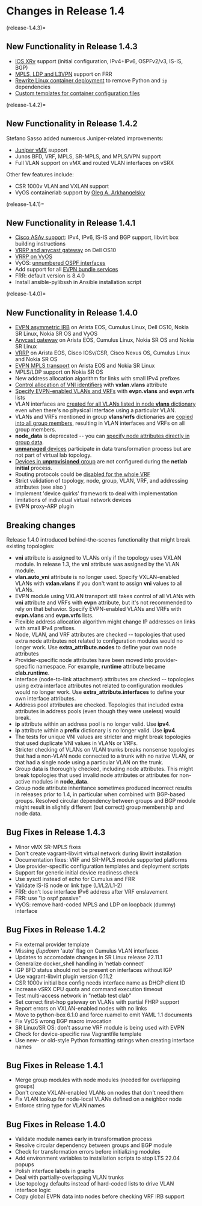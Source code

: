 # Changes in Release 1.4

(release-1.4.3)=
## New Functionality in Release 1.4.3

* [IOS XRv](../platforms.md) support (initial configuration, IPv4+IPv6, OSPFv2/v3, IS-IS, BGP)
* [MPLS, LDP and L3VPN](../module/mpls.md) support on FRR
* [Rewrite Linux container deployment](clab-linux) to remove Python and `ip` dependencies
* [Custom templates for container configuration files](clab-config-template)

(release-1.4.2)=
## New Functionality in Release 1.4.2

Stefano Sasso added numerous Juniper-related improvements:

* [Juniper vMX](../platforms.md) support
* Junos BFD, VRF, MPLS, SR-MPLS, and MPLS/VPN support
* Full VLAN support on vMX and routed VLAN interfaces on vSRX

Other few features include:

* CSR 1000v VLAN and VXLAN support
* VyOS containerlab support by [Oleg A. Arkhangelsky](https://github.com/sysoleg)

(release-1.4.1)=
## New Functionality in Release 1.4.1

* [Cisco ASAv support](../platforms.md): IPv4, IPv6, IS-IS and BGP support, libvirt box building instructions
* [VRRP and anycast gateway](../module/gateway.md) on Dell OS10
* [VRRP on VyOS](../module/gateway.md)
* VyOS: [unnumbered OSPF interfaces](../module/ospf.md#platform-support)
* Add support for all [EVPN bundle services](../module/evpn.md#evpn-bundle-services)
* FRR: default version is 8.4.0
* Install ansible-pylibssh in Ansible installation script

(release-1.4.0)=
## New Functionality in Release 1.4.0

* [EVPN asymmetric IRB](../module/evpn.md#asymmetric-irb) on Arista EOS, Cumulus Linux, Dell OS10, Nokia SR Linux, Nokia SR OS and VyOS
* [Anycast gateway](../module/gateway.md#anycast-gateway) on Arista EOS, Cumulus Linux, Nokia SR OS and Nokia SR Linux
* [VRRP](../module/gateway.md#virtual-router-redundancy-protocol-vrrp) on Arista EOS, Cisco IOSv/CSR, Cisco Nexus OS, Cumulus Linux and Nokia SR OS
* [EVPN MPLS transport](../module/evpn.md#platform-support) on Arista EOS and Nokia SR Linux
* MPLS/LDP support on Nokia SR OS
* New address allocation algorithm for links with small IPv4 prefixes
* [Control allocation of VNI identifiers](../module/vxlan.md#selecting-vxlan-enabled-vlans) with **vxlan.vlans** attribute
* [Specify EVPN-enabled VLANs and VRFs](../module/evpn.md#global-evpn-parameters) with **evpn.vlans** and **evpn.vrfs** lists
* VLAN interfaces are [created for all VLANs listed in node **vlans** dictionary](../module/vlan.md#creating-vlan-interfaces-and-routed-subinterfaces) even when there's no physical interface using a particular VLAN.
* VLANs and VRFs mentioned in group **vlans**/**vrfs** dictionaries are [copied into all group members](../groups.md#using-group-node-data-with-vrfs-and-vlans), resulting in VLAN interfaces and VRFs on all group members.
* **node_data** is deprecated -- you can [specify node attributes directly in group data](../groups.md#setting-node-data-in-groups).
* [**unmanaged** devices](../example/external.md#unmanaged-devices) participate in data transformation process but are not part of virtual lab topology.
* [Devices in **unprovisioned** group](../example/external.md#unprovisioned-devices) are not configured during the **netlab initial** process.
* Routing protocols could be [disabled for the whole VRF](../module/routing.md#disabling-a-routing-protocol-in-vrf)
* Strict validation of topology, node, group, VLAN, VRF, and addressing attributes (see also [](#breaking-changes))
* Implement 'device quirks' framework to deal with implementation limitations of individual virtual network devices
* EVPN proxy-ARP plugin

## Breaking changes

Release 1.4.0 introduced behind-the-scenes functionality that might break existing topologies:

* **vni** attribute is assigned to VLANs only if the topology uses VXLAN module. In release 1.3, the **vni** attribute was assigned by the VLAN module.
* **vlan.auto_vni** attribute is no longer used. Specify VXLAN-enabled VLANs with **vxlan.vlans** if you don't want to assign **vni** values to all VLANs.
* EVPN module using VXLAN transport still takes control of all VLANs with **vni** attribute and VRFs with **evpn** attribute, but it's not recommended to rely on that behavior. Specify EVPN-enabled VLANs and VRFs with **evpn.vlans** and **evpn.vrfs** lists.
* Flexible address allocation algorithm might change IP addresses on links with small IPv4 prefixes.
* Node, VLAN, and VRF attributes are checked -- topologies that used extra node attributes not related to configuration modules would no longer work. Use **extra_attribute.nodes** to define your own node attributes
* Provider-specific node attributes have been moved into provider-specific namespace. For example, **runtime** attribute became **clab.runtime**.
* Interface (node-to-link attachment) attributes are checked -- topologies using extra interface attributes not related to configuration modules would no longer work. Use **extra_attribute.interfaces** to define your own interface attributes.
* Address pool attributes are checked. Topologies that included extra attributes in address pools (even though they were useless) would break.
* **ip** attribute within an address pool is no longer valid. Use **ipv4**.
* **ip** attribute within a **prefix** dictionary is no longer valid. Use **ipv4**.
* The tests for unique VNI values are stricter and might break topologies that used duplicate VNI values in VLANs or VRFs.
* Stricter checking of VLANs on VLAN trunks breaks nonsense topologies that had a non-VLAN node connected to a trunk with no native VLAN, or that had a single node using a particular VLAN on the trunk.
* Group data is thoroughly checked, including node attributes. This might break topologies that used invalid node attributes or attributes for non-active modules in **node_data**.
* Group node attribute inheritance sometimes produced incorrect results in releases prior to 1.4, in particular when combined with BGP-based groups. Resolved circular dependency between groups and BGP module might result in slightly different (but correct) group membership and node data.

## Bug Fixes in Release 1.4.3

* Minor vMX SR-MPLS fixes
* Don't create vagrant-libvirt virtual network during libvirt installation
* Documentation fixes: VRF and SR-MPLS module supported platforms
* Use provider-specific configuration templates and deployment scripts
* Support for generic initial device readiness check
* Use sysctl instead of echo for Cumulus and FRR
* Validate IS-IS node or link type (L1/L2/L1-2)
* FRR: don't lose interface IPv6 address after VRF enslavement
* FRR: use "ip ospf passive"
* VyOS: remove hard-coded MPLS and LDP on loopback (dummy) interface

## Bug Fixes in Release 1.4.2

* Fix external provider template
* Missing _ifupdown_ 'auto' flag on Cumulus VLAN interfaces
* Updates to accomodate changes in SR Linux release 22.11.1
* Generalize docker_shell handling in 'netlab connect'
* IGP BFD status should not be present on interfaces without IGP
* Use vagrant-libvirt plugin version 0.11.2
* CSR 1000v initial box config needs interface name as DHCP client ID
* Increase vSRX CPU quota and command execution timeout
* Test multi-access network in "netlab test clab"
* Set correct first-hop gateway on VLANs with partial FHRP support
* Report errors on VXLAN-enabled nodes with no links
* Move to python-box 6.1.0 and force ruamel to emit YAML 1.1 documents
* Fix VyOS wrong BGP macro invocation
* SR Linux/SR OS: don't assume VRF module is being used with EVPN
* Check for device-specific raw Vagrantfile template
* Use new- or old-style Python formatting strings when creating interface names

## Bug Fixes in Release 1.4.1

* Merge group modules with node modules (needed for overlapping groups)
* Don't create VXLAN-enabled VLANs on nodes that don't need them
* Fix VLAN lookup for node-local VLANs defined on a neighbor node
* Enforce string type for VLAN names

## Bug Fixes in Release 1.4.0

* Validate module names early in transformation process
* Resolve circular dependency between groups and BGP module
* Check for transformation errors before initializing modules
* Add environment variables to installation scripts to stop LTS 22.04 popups
* Polish interface labels in graphs
* Deal with partially-overlapping VLAN trunks
* Use topology defaults instead of hard-coded lists to drive VLAN interface logic
* Copy global EVPN data into nodes before checking VRF IRB support
